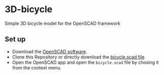 # 3D-bicycle
Simple 3D bicycle model for the OpenSCAD framework


## Set up
- Download the [OpenSCAD software](https://openscad.org).
- Clone this Repository or directly download the [bicycle.scad file](https://github.com/franziskusz/3D-bicycle/blob/main/bicycle.scad)
- Open the OpenSCAD app and open the `bicycle.scad` file by chosing it from the context menu.
